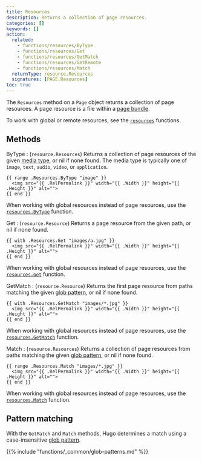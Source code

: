 ```yaml
---
title: Resources
description: Returns a collection of page resources.
categories: []
keywords: []
action:
  related:
    - functions/resources/ByType
    - functions/resources/Get
    - functions/resources/GetMatch
    - functions/resources/GetRemote
    - functions/resources/Match
  returnType: resource.Resources
  signatures: [PAGE.Resources]
toc: true
---
```


The `Resources` method on a `Page` object returns a collection of page resources. A page resource is a file within a [page bundle].

To work with global or remote resources, see the [`resources`] functions.

## Methods

ByType
: (`resource.Resources`) Returns a collection of page resources of the given [media type], or nil if none found. The media type is typically one of `image`, `text`, `audio`, `video`, or `application`.

```go-html-template
{{ range .Resources.ByType "image" }}
  <img src="{{ .RelPermalink }}" width="{{ .Width }}" height="{{ .Height }}" alt="">
{{ end }}
```

When working with global resources instead of page resources, use the [`resources.ByType`] function.

Get
: (`resource.Resource`) Returns a page resource from the given path, or nil if none found.

```go-html-template
{{ with .Resources.Get "images/a.jpg" }}
  <img src="{{ .RelPermalink }}" width="{{ .Width }}" height="{{ .Height }}" alt="">
{{ end }}
```

When working with global resources instead of page resources, use the [`resources.Get`] function.

GetMatch
: (`resource.Resource`) Returns the first page resource from paths matching the given [glob pattern], or nil if none found.

```go-html-template
{{ with .Resources.GetMatch "images/*.jpg" }}
  <img src="{{ .RelPermalink }}" width="{{ .Width }}" height="{{ .Height }}" alt="">
{{ end }}
```

When working with global resources instead of page resources, use the [`resources.GetMatch`] function.

Match
: (`resource.Resources`) Returns a collection of page resources from paths matching the given [glob pattern], or nil if none found.

```go-html-template
{{ range .Resources.Match "images/*.jpg" }}
  <img src="{{ .RelPermalink }}" width="{{ .Width }}" height="{{ .Height }}" alt="">
{{ end }}
```

When working with global resources instead of page resources, use the [`resources.Match`] function.

## Pattern matching

With the `GetMatch` and `Match` methods, Hugo determines a match using a case-insensitive [glob pattern].

{{% include "functions/_common/glob-patterns.md" %}}

[`resources.ByType`]: /functions/resources/ByType
[`resources.GetMatch`]: /functions/resources/ByType
[`resources.Get`]: /functions/resources/ByType
[`resources.Match`]: /functions/resources/ByType
[`resources`]: /functions/resources
[glob pattern]: https://github.com/gobwas/glob#example
[media type]: https://en.wikipedia.org/wiki/Media_type
[page bundle]: /getting-started/glossary/#page-bundle
